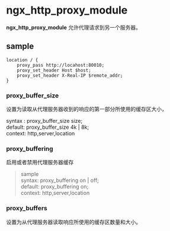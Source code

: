 # ngx_http_proxy_module

**ngx_http_proxy_module** 允许代理请求到另一个服务器。

## sample

``` shell
location / {
    proxy_pass http://locahost:80010;
    proxy_set_header Host $host;
    proxy_set_header X-Real-IP $remote_addr;
}
```

### proxy_buffer_size

设置为读取从代理服务器收到的响应的第一部分所使用的缓存区大小，

syntax : proxy_buffer_size size;  
default: proxy_buffer_size 4k | 8k;  
context: http,server,location  

### proxy_buffering

启用或者禁用代理服务器缓存

> sample  
syntax: proxy_buffering on | off;  
default: proxy_buffering on;  
context: http,server,location  

### proxy_buffers

设置为从代理服务器读取响应所使用的缓存区数量和大小。


